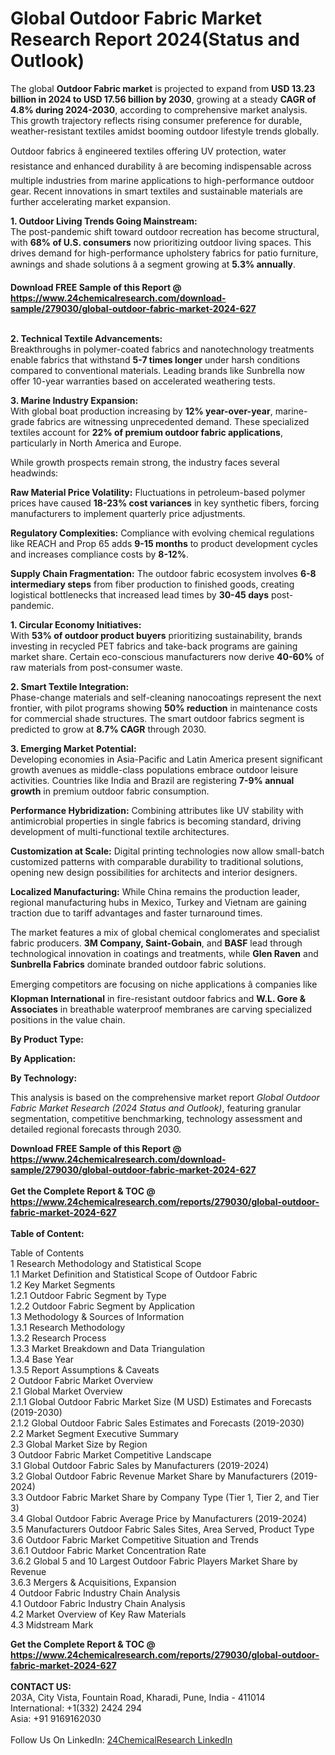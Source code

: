 <h1>Global Outdoor Fabric Market Research Report 2024(Status and Outlook)</h1><p>The global <strong>Outdoor Fabric market</strong> is projected to expand from <strong>USD 13.23 billion in 2024 to USD 17.56 billion by 2030</strong>, growing at a steady <strong>CAGR of 4.8% during 2024-2030</strong>, according to comprehensive market analysis. This growth trajectory reflects rising consumer preference for durable, weather-resistant textiles amidst booming outdoor lifestyle trends globally.</p><p>Outdoor fabrics â engineered textiles offering UV protection, water resistance and enhanced durability â are becoming indispensable across multiple industries from marine applications to high-performance outdoor gear. Recent innovations in smart textiles and sustainable materials are further accelerating market expansion.</p><p><strong>1. Outdoor Living Trends Going Mainstream:</strong><br>
The post-pandemic shift toward outdoor recreation has become structural, with <strong>68% of U.S. consumers</strong> now prioritizing outdoor living spaces. This drives demand for high-performance upholstery fabrics for patio furniture, awnings and shade solutions â a segment growing at <strong>5.3% annually</strong>.</p><div><b>Download FREE Sample of this Report @ 
            <a href="https://www.24chemicalresearch.com/download-sample/279030/global-outdoor-fabric-market-2024-627">
            https://www.24chemicalresearch.com/download-sample/279030/global-outdoor-fabric-market-2024-627</a></b></div><br><p><strong>2. Technical Textile Advancements:</strong><br>
Breakthroughs in polymer-coated fabrics and nanotechnology treatments enable fabrics that withstand <strong>5-7 times longer</strong> under harsh conditions compared to conventional materials. Leading brands like Sunbrella now offer 10-year warranties based on accelerated weathering tests.</p><p><strong>3. Marine Industry Expansion:</strong><br>
With global boat production increasing by <strong>12% year-over-year</strong>, marine-grade fabrics are witnessing unprecedented demand. These specialized textiles account for <strong>22% of premium outdoor fabric applications</strong>, particularly in North America and Europe.</p><p>While growth prospects remain strong, the industry faces several headwinds:</p><p><strong>Raw Material Price Volatility:</strong> Fluctuations in petroleum-based polymer prices have caused <strong>18-23% cost variances</strong> in key synthetic fibers, forcing manufacturers to implement quarterly price adjustments.</p><p><strong>Regulatory Complexities:</strong> Compliance with evolving chemical regulations like REACH and Prop 65 adds <strong>9-15 months</strong> to product development cycles and increases compliance costs by <strong>8-12%</strong>.</p><p><strong>Supply Chain Fragmentation:</strong> The outdoor fabric ecosystem involves <strong>6-8 intermediary steps</strong> from fiber production to finished goods, creating logistical bottlenecks that increased lead times by <strong>30-45 days</strong> post-pandemic.</p><p><strong>1. Circular Economy Initiatives:</strong><br>
With <strong>53% of outdoor product buyers</strong> prioritizing sustainability, brands investing in recycled PET fabrics and take-back programs are gaining market share. Certain eco-conscious manufacturers now derive <strong>40-60%</strong> of raw materials from post-consumer waste.</p><p><strong>2. Smart Textile Integration:</strong><br>
Phase-change materials and self-cleaning nanocoatings represent the next frontier, with pilot programs showing <strong>50% reduction</strong> in maintenance costs for commercial shade structures. The smart outdoor fabrics segment is predicted to grow at <strong>8.7% CAGR</strong> through 2030.</p><p><strong>3. Emerging Market Potential:</strong><br>
Developing economies in Asia-Pacific and Latin America present significant growth avenues as middle-class populations embrace outdoor leisure activities. Countries like India and Brazil are registering <strong>7-9% annual growth</strong> in premium outdoor fabric consumption.</p><p><strong>Performance Hybridization:</strong> Combining attributes like UV stability with antimicrobial properties in single fabrics is becoming standard, driving development of multi-functional textile architectures.</p><p><strong>Customization at Scale:</strong> Digital printing technologies now allow small-batch customized patterns with comparable durability to traditional solutions, opening new design possibilities for architects and interior designers.</p><p><strong>Localized Manufacturing:</strong> While China remains the production leader, regional manufacturing hubs in Mexico, Turkey and Vietnam are gaining traction due to tariff advantages and faster turnaround times.</p><p>The market features a mix of global chemical conglomerates and specialist fabric producers. <strong>3M Company, Saint-Gobain</strong>, and <strong>BASF</strong> lead through technological innovation in coatings and treatments, while <strong>Glen Raven</strong> and <strong>Sunbrella Fabrics</strong> dominate branded outdoor fabric solutions.</p><p>Emerging competitors are focusing on niche applications â companies like <strong>Klopman International</strong> in fire-resistant outdoor fabrics and <strong>W.L. Gore &amp; Associates</strong> in breathable waterproof membranes are carving specialized positions in the value chain.</p><p><strong>By Product Type:</strong></p><p><strong>By Application:</strong></p><p><strong>By Technology:</strong></p><p>This analysis is based on the comprehensive market report <em>Global Outdoor Fabric Market Research (2024 Status and Outlook)</em>, featuring granular segmentation, competitive benchmarking, technology assessment and detailed regional forecasts through 2030.</p><div><b>Download FREE Sample of this Report @ 
            <a href="https://www.24chemicalresearch.com/download-sample/279030/global-outdoor-fabric-market-2024-627">
            https://www.24chemicalresearch.com/download-sample/279030/global-outdoor-fabric-market-2024-627</a></b></div><br><div><b>Get the Complete Report & TOC @ 
            <a href="https://www.24chemicalresearch.com/reports/279030/global-outdoor-fabric-market-2024-627">
            https://www.24chemicalresearch.com/reports/279030/global-outdoor-fabric-market-2024-627</a></b></div><br>
            <b>Table of Content:</b><p>Table of Contents<br />
 1 Research Methodology and Statistical Scope<br />
 1.1 Market Definition and Statistical Scope of Outdoor Fabric<br />
 1.2 Key Market Segments<br />
 1.2.1 Outdoor Fabric Segment by Type<br />
 1.2.2 Outdoor Fabric Segment by Application<br />
 1.3 Methodology & Sources of Information<br />
 1.3.1 Research Methodology<br />
 1.3.2 Research Process<br />
 1.3.3 Market Breakdown and Data Triangulation<br />
 1.3.4 Base Year<br />
 1.3.5 Report Assumptions & Caveats<br />
 2 Outdoor Fabric Market Overview<br />
 2.1 Global Market Overview<br />
 2.1.1 Global Outdoor Fabric Market Size (M USD) Estimates and Forecasts (2019-2030)<br />
 2.1.2 Global Outdoor Fabric Sales Estimates and Forecasts (2019-2030)<br />
 2.2 Market Segment Executive Summary<br />
 2.3 Global Market Size by Region<br />
 3 Outdoor Fabric Market Competitive Landscape<br />
 3.1 Global Outdoor Fabric Sales by Manufacturers (2019-2024)<br />
 3.2 Global Outdoor Fabric Revenue Market Share by Manufacturers (2019-2024)<br />
 3.3 Outdoor Fabric Market Share by Company Type (Tier 1, Tier 2, and Tier 3)<br />
 3.4 Global Outdoor Fabric Average Price by Manufacturers (2019-2024)<br />
 3.5 Manufacturers Outdoor Fabric Sales Sites, Area Served, Product Type<br />
 3.6 Outdoor Fabric Market Competitive Situation and Trends<br />
 3.6.1 Outdoor Fabric Market Concentration Rate<br />
 3.6.2 Global 5 and 10 Largest Outdoor Fabric Players Market Share by Revenue<br />
 3.6.3 Mergers & Acquisitions, Expansion<br />
 4 Outdoor Fabric Industry Chain Analysis<br />
 4.1 Outdoor Fabric Industry Chain Analysis<br />
 4.2 Market Overview of Key Raw Materials<br />
 4.3 Midstream Mark</p><div><b>Get the Complete Report & TOC @ 
            <a href="https://www.24chemicalresearch.com/reports/279030/global-outdoor-fabric-market-2024-627">
            https://www.24chemicalresearch.com/reports/279030/global-outdoor-fabric-market-2024-627</a></b></div><br><b>CONTACT US:</b><br>
            203A, City Vista, Fountain Road, Kharadi, Pune, India - 411014<br>
            International: +1(332) 2424 294<br>
            Asia: +91 9169162030 <br><br>
            Follow Us On LinkedIn: <a href="https://www.linkedin.com/company/24chemicalresearch/">24ChemicalResearch LinkedIn</a>